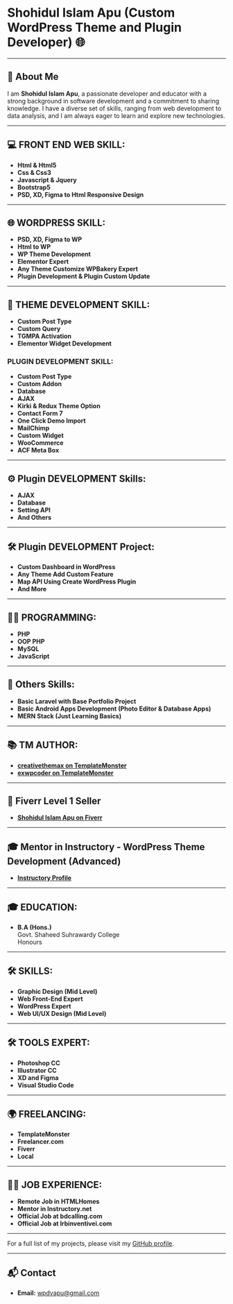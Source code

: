 # Shohidul Islam Apu (Custom WordPress Theme and Plugin Developer) 🌐

---

## 👋 About Me
I am **Shohidul Islam Apu**, a passionate developer and educator with a strong background in software development and a commitment to sharing knowledge. I have a diverse set of skills, ranging from web development to data analysis, and I am always eager to learn and explore new technologies.

---

## 💻 FRONT END WEB SKILL:

- **Html & Html5**
- **Css & Css3**
- **Javascript & Jquery**
- **Bootstrap5**
- **PSD, XD, Figma to Html Responsive Design**

---

## 🌐 WORDPRESS SKILL:

- **PSD, XD, Figma to WP**
- **Html to WP**
- **WP Theme Development**
- **Elementor Expert**
- **Any Theme Customize WPBakery Expert**
- **Plugin Development & Plugin Custom Update**

---

## 🎨 THEME DEVELOPMENT SKILL:

- **Custom Post Type**
- **Custom Query**
- **TGMPA Activation**
- **Elementor Widget Development**

### PLUGIN DEVELOPMENT SKILL:

- **Custom Post Type**
- **Custom Addon**
- **Database**
- **AJAX**
- **Kirki & Redux Theme Option**
- **Contact Form 7**
- **One Click Demo Import**
- **MailChimp**
- **Custom Widget**
- **WooCommerce**
- **ACF Meta Box**

---

## ⚙️ Plugin DEVELOPMENT Skills:

- **AJAX**
- **Database**
- **Setting API**
- **And Others**

---

## 🛠️ Plugin DEVELOPMENT Project:

- **Custom Dashboard in WordPress**
- **Any Theme Add Custom Feature**
- **Map API Using Create WordPress Plugin**
- **And More**

---

## 🧑‍💻 PROGRAMMING:

- **PHP**
- **OOP PHP**
- **MySQL**
- **JavaScript**

---

## 🧩 Others Skills:

- **Basic Laravel with Base Portfolio Project**
- **Basic Android Apps Development (Photo Editor & Database Apps)**
- **MERN Stack (Just Learning Basics)**

---

## 📚 TM AUTHOR:

- **[creativethemax on TemplateMonster](https://www.templatemonster.com/authors/creativethemax)**
- **[exwpcoder on TemplateMonster](https://www.templatemonster.com/authors/exwpcoder)**

---

## 🎉 Fiverr Level 1 Seller

- **[Shohidul Islam Apu on Fiverr](https://www.fiverr.com/users/shohidulislamap)**

---

## 🎓 Mentor in Instructory - WordPress Theme Development (Advanced)

- **[Instructory Profile](https://www.instructory.net/users/Sio_kha)**

---

## 🎓 EDUCATION:

- **B.A (Hons.)**  
  Govt. Shaheed Suhrawardy College  
  Honours

---

## 🛠️ SKILLS:

- **Graphic Design (Mid Level)**
- **Web Front-End Expert**
- **WordPress Expert**
- **Web UI/UX Design (Mid Level)**

---

## 🛠️ TOOLS EXPERT:

- **Photoshop CC**
- **Illustrator CC**
- **XD and Figma**
- **Visual Studio Code**

---

## 🌍 FREELANCING:

- **TemplateMonster**
- **Freelancer.com**
- **Fiverr**
- **Local**

---

## 🧑‍💼 JOB EXPERIENCE:

- **Remote Job in HTMLHomes**
- **Mentor in Instructory.net**
- **Official Job at bdcalling.com**
- **Official Job at lrbinventivei.com**

---

For a full list of my projects, please visit my [GitHub profile](https://www.github.com/shohidulislamapu71).

---

## 📬 Contact

- **Email:** [wpdvapu@gmail.com](mailto:wpdvapu@gmail.com)
